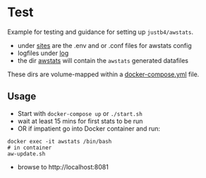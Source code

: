 # Test 
Example for testing and guidance for setting up `justb4/awstats`.

* under [sites](sites) are the .env and or .conf files for awstats config
* logfiles under [log](log)
* the dir [awstats](awstats) will contain the `awstats` generated datafiles

These dirs are volume-mapped within a [docker-compose.yml](docker-compose.yml) file.
 
## Usage

* Start with `docker-compose up`  or `./start.sh`
* wait at least 15 mins for first stats to be run
* OR if impatient go into Docker container and run:
```
docker exec -it awstats /bin/bash
# in container
aw-update.sh

```
* browse to http://localhost:8081

